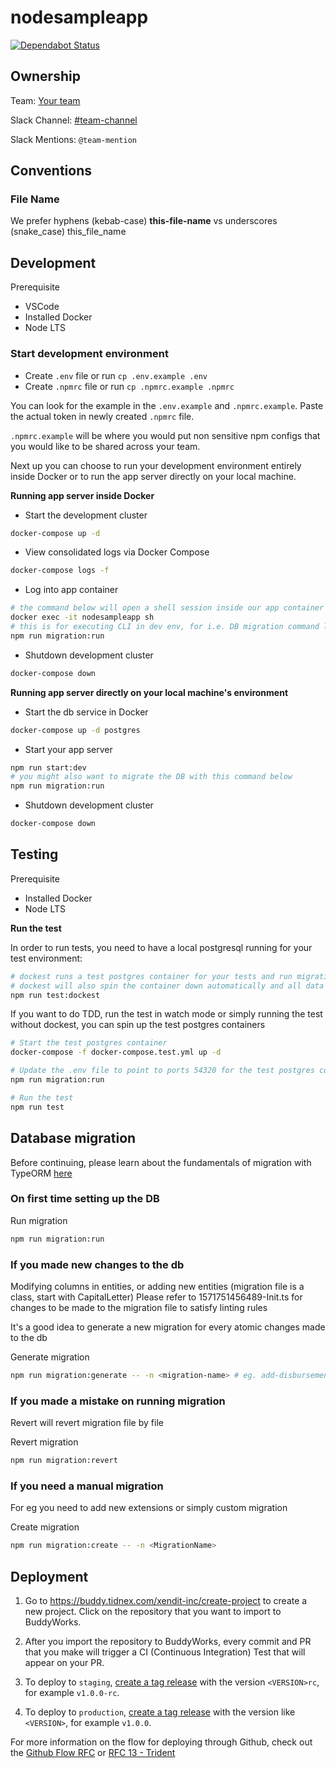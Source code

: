 # nodesampleapp

[![Dependabot Status](https://api.dependabot.com/badges/status?host=github&repo=xendit/nodesampleapp&identifier=212729010)](https://dependabot.com)

## Ownership

Team: [Your team](https://www.draw.io/?state=%7B%22ids%22:%5B%221Vk1zqYgX2YqjJYieQ6qDPh0PhB2yAd0j%22%5D,%22action%22:%22open%22,%22userId%22:%22104938211257040552218%22%7D)

Slack Channel: [#team-channel](https://xendit.slack.com/messages/general)

Slack Mentions: `@team-mention`

## Conventions

### File Name

We prefer hyphens (kebab-case) **this-file-name** vs underscores (snake_case) this_file_name

## Development

Prerequisite

-   VSCode
-   Installed Docker
-   Node LTS

### Start development environment

-   Create `.env` file or run `cp .env.example .env`
-   Create `.npmrc` file or run `cp .npmrc.example .npmrc`

You can look for the example in the `.env.example` and `.npmrc.example`. Paste the actual token in newly created `.npmrc` file.

`.npmrc.example` will be where you would put non sensitive npm configs that you would like to be shared across your team.

Next up you can choose to run your development environment entirely inside Docker or to run the app server directly on your local machine.

**Running app server inside Docker**

-   Start the development cluster

```bash
docker-compose up -d
```

-   View consolidated logs via Docker Compose

```bash
docker-compose logs -f
```

-   Log into app container

```bash
# the command below will open a shell session inside our app container
docker exec -it nodesampleapp sh
# this is for executing CLI in dev env, for i.e. DB migration command like below
npm run migration:run
```

-   Shutdown development cluster

```bash
docker-compose down
```

**Running app server directly on your local machine's environment**

-   Start the db service in Docker

```bash
docker-compose up -d postgres
```

-   Start your app server

```bash
npm run start:dev
# you might also want to migrate the DB with this command below
npm run migration:run
```

-   Shutdown development cluster

```bash
docker-compose down
```

## Testing

Prerequisite

-   Installed Docker
-   Node LTS

**Run the test**

In order to run tests, you need to have a local postgresql running for your test environment:

```bash
# dockest runs a test postgres container for your tests and run migrations for you before starting the test
# dockest will also spin the container down automatically and all data will be wiped clean
npm run test:dockest
```

If you want to do TDD, run the test in watch mode or simply running the test without dockest, you can spin up the test postgres containers

```bash
# Start the test postgres container
docker-compose -f docker-compose.test.yml up -d

# Update the .env file to point to ports 54320 for the test postgres container
npm run migration:run

# Run the test
npm run test
```

## Database migration

Before continuing, please learn about the fundamentals of migration with TypeORM [here](https://medium.com/better-programming/typeorm-migrations-explained-fdb4f27cb1b3)

### On first time setting up the DB

Run migration

```bash
npm run migration:run
```

### If you made new changes to the db

Modifying columns in entities, or adding new entities (migration file is a class, start with CapitalLetter) Please refer to 1571751456489-Init.ts for changes to be made to the migration file to satisfy linting rules

It's a good idea to generate a new migration for every atomic changes made to the db

Generate migration

```bash
npm run migration:generate -- -n <migration-name> # eg. add-disbursement-column
```

### If you made a mistake on running migration

Revert will revert migration file by file

Revert migration

```bash
npm run migration:revert
```

### If you need a manual migration

For eg you need to add new extensions or simply custom migration

Create migration

```bash
npm run migration:create -- -n <MigrationName>
```

## Deployment

1. Go to https://buddy.tidnex.com/xendit-inc/create-project to create a new project. Click on the repository that you want to import to BuddyWorks.

2. After you import the repository to BuddyWorks, every commit and PR that you make will trigger a CI (Continuous Integration) Test that will appear on your PR.

3. To deploy to `staging`, [create a tag release](https://github.com/xendit/nodesampleapp/releases) with the version `<VERSION>rc`, for example `v1.0.0-rc`.

4. To deploy to `production`, [create a tag release](https://github.com/xendit/nodesampleapp/releases) with the version like `<VERSION>`, for example `v1.0.0`.

For more information on the flow for deploying through Github, check out the [Github Flow RFC](https://docs.google.com/document/d/1MtBykfYXuveTG9t6MLsfbym5UeO2jwW6WoDHvvGXPGo/edit) or [RFC 13 - Trident](https://docs.google.com/document/d/1A8UOtMeTtRIZwdUqbTHCwegb4N1YhBj3ezER664n-Co/)
